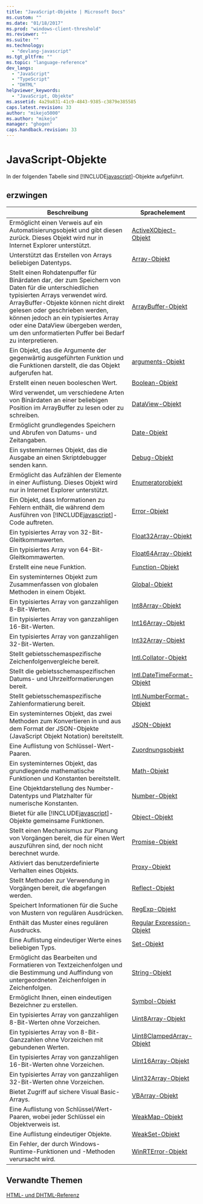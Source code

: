 ```yaml
---
title: "JavaScript-Objekte | Microsoft Docs"
ms.custom: ""
ms.date: "01/18/2017"
ms.prod: "windows-client-threshold"
ms.reviewer: ""
ms.suite: ""
ms.technology: 
  - "devlang-javascript"
ms.tgt_pltfrm: ""
ms.topic: "language-reference"
dev_langs: 
  - "JavaScript"
  - "TypeScript"
  - "DHTML"
helpviewer_keywords: 
  - "JavaScript, Objekte"
ms.assetid: 4a29a831-41c9-4843-9385-c3879e385585
caps.latest.revision: 33
author: "mikejo5000"
ms.author: "mikejo"
manager: "ghogen"
caps.handback.revision: 33
---
```

# JavaScript-Objekte
In der folgenden Tabelle sind [!INCLUDE[javascript](../../javascript/includes/javascript-md.md)]\-Objekte aufgeführt.  
  
## erzwingen  
  
|Beschreibung|Sprachelement|  
|------------------|-------------------|  
|Ermöglicht einen Verweis auf ein Automatisierungsobjekt und gibt diesen zurück.  Dieses Objekt wird nur in Internet Explorer unterstützt.|[ActiveXObject\-Objekt](../../javascript/reference/activexobject-object-javascript.md)|  
|Unterstützt das Erstellen von Arrays beliebigen Datentyps.|[Array\-Objekt](../../javascript/reference/array-object-javascript.md)|  
|Stellt einen Rohdatenpuffer für Binärdaten dar, der zum Speichern von Daten für die unterschiedlichen typisierten Arrays verwendet wird.  ArrayBuffer\-Objekte können nicht direkt gelesen oder geschrieben werden, können jedoch an ein typisiertes Array oder eine DataView übergeben werden, um den unformatierten Puffer bei Bedarf zu interpretieren.|[ArrayBuffer\-Objekt](../../javascript/reference/arraybuffer-object.md)|  
|Ein Objekt, das die Argumente der gegenwärtig ausgeführten Funktion und die Funktionen darstellt, die das Objekt aufgerufen hat.|[arguments\-Objekt](../../javascript/reference/arguments-object-javascript.md)|  
|Erstellt einen neuen booleschen Wert.|[Boolean\-Objekt](../../javascript/reference/boolean-object-javascript.md)|  
|Wird verwendet, um verschiedene Arten von Binärdaten an einer beliebigen Position im ArrayBuffer zu lesen oder zu schreiben.|[DataView\-Objekt](../../javascript/reference/dataview-object.md)|  
|Ermöglicht grundlegendes Speichern und Abrufen von Datums\- und Zeitangaben.|[Date\-Objekt](../../javascript/reference/date-object-javascript.md)|  
|Ein systeminternes Objekt, das die Ausgabe an einen Skriptdebugger senden kann.|[Debug\-Objekt](../../javascript/reference/debug-object-javascript.md)|  
|Ermöglicht das Aufzählen der Elemente in einer Auflistung.  Dieses Objekt wird nur in Internet Explorer unterstützt.|[Enumeratorobjekt](../../javascript/reference/enumerator-object-javascript.md)|  
|Ein Objekt, dass Informationen zu Fehlern enthält, die während dem Ausführen von [!INCLUDE[javascript](../../javascript/includes/javascript-md.md)]\-Code auftreten.|[Error\-Objekt](../../javascript/reference/error-object-javascript.md)|  
|Ein typisiertes Array von 32\-Bit\-Gleitkommawerten.|[Float32Array\-Objekt](../../javascript/reference/float32array-object.md)|  
|Ein typisiertes Array von 64\-Bit\-Gleitkommawerten.|[Float64Array\-Objekt](../../javascript/reference/float64array-object.md)|  
|Erstellt eine neue Funktion.|[Function\-Objekt](../../javascript/reference/function-object-javascript.md)|  
|Ein systeminternes Objekt zum Zusammenfassen von globalen Methoden in einem Objekt.|[Global\-Objekt](../../javascript/reference/global-object-javascript.md)|  
|Ein typisiertes Array von ganzzahligen 8\-Bit\-Werten.|[Int8Array\-Objekt](../../javascript/reference/int8array-object.md)|  
|Ein typisiertes Array von ganzzahligen 16\-Bit\-Werten.|[Int16Array\-Objekt](../../javascript/reference/int16array-object.md)|  
|Ein typisiertes Array von ganzzahligen 32\-Bit\-Werten.|[Int32Array\-Objekt](../../javascript/reference/int32array-object.md)|  
|Stellt gebietsschemaspezifische Zeichenfolgenvergleiche bereit.|[Intl.Collator\-Objekt](../../javascript/reference/intl-collator-object-javascript.md)|  
|Stellt die gebietsschemaspezifischen Datums\- und Uhrzeitformatierungen bereit.|[Intl.DateTimeFormat\-Objekt](../../javascript/reference/intl-datetimeformat-object-javascript.md)|  
|Stellt gebietsschemaspezifische Zahlenformatierung bereit.|[Intl.NumberFormat\-Objekt](../../javascript/reference/intl-numberformat-object-javascript.md)|  
|Ein systeminternes Objekt, das zwei Methoden zum Konvertieren in und aus dem Format der JSON\-Objekte \(JavaScript Objekt Notation\) bereitstellt.|[JSON\-Objekt](../../javascript/reference/json-object-javascript.md)|  
|Eine Auflistung von Schlüssel\-Wert\-Paaren.|[Zuordnungsobjekt](../../javascript/reference/map-object-javascript.md)|  
|Ein systeminternes Objekt, das grundlegende mathematische Funktionen und Konstanten bereitstellt.|[Math\-Objekt](../../javascript/reference/math-object-javascript.md)|  
|Eine Objektdarstellung des Number\-Datentyps und Platzhalter für numerische Konstanten.|[Number\-Objekt](../../javascript/reference/number-object-javascript.md)|  
|Bietet für alle [!INCLUDE[javascript](../../javascript/includes/javascript-md.md)]\-Objekte gemeinsame Funktionen.|[Object\-Objekt](../../javascript/reference/object-object-javascript.md)|  
|Stellt einen Mechanismus zur Planung von Vorgängen bereit, die für einen Wert auszuführen sind, der noch nicht berechnet wurde.|[Promise\-Objekt](../../javascript/reference/promise-object-javascript.md)|  
|Aktiviert das benutzerdefinierte Verhalten eines Objekts.|[Proxy\-Objekt](../../javascript/reference/proxy-object-javascript.md)|  
|Stellt Methoden zur Verwendung in Vorgängen bereit, die abgefangen werden.|[Reflect\-Objekt](../../javascript/reference/reflect-object-javascript.md)|  
|Speichert Informationen für die Suche von Mustern von regulären Ausdrücken.|[RegExp\-Objekt](../../javascript/reference/regexp-object-javascript.md)|  
|Enthält das Muster eines regulären Ausdrucks.|[Regular Expression\-Objekt](../../javascript/reference/regular-expression-object-javascript.md)|  
|Eine Auflistung eindeutiger Werte eines beliebigen Typs.|[Set\-Objekt](../../javascript/reference/set-object-javascript.md)|  
|Ermöglicht das Bearbeiten und Formatieren von Textzeichenfolgen und die Bestimmung und Auffindung von untergeordneten Zeichenfolgen in Zeichenfolgen.|[String\-Objekt](../../javascript/reference/string-object-javascript.md)|  
|Ermöglicht Ihnen, einen eindeutigen Bezeichner zu erstellen.|[Symbol\-Objekt](../../javascript/reference/symbol-object-javascript.md)|  
|Ein typisiertes Array von ganzzahligen 8\-Bit\-Werten ohne Vorzeichen.|[Uint8Array\-Objekt](../../javascript/reference/uint8array-object.md)|  
|Ein typisiertes Array von 8\-Bit\-Ganzzahlen ohne Vorzeichen mit gebundenen Werten.|[Uint8ClampedArray\-Objekt](../../javascript/reference/uint8clampedarray-object-javascript.md)|  
|Ein typisiertes Array von ganzzahligen 16\-Bit\-Werten ohne Vorzeichen.|[Uint16Array\-Objekt](../../javascript/reference/uint16array-object.md)|  
|Ein typisiertes Array von ganzzahligen 32\-Bit\-Werten ohne Vorzeichen.|[Uint32Array\-Objekt](../../javascript/reference/uint32array-object.md)|  
|Bietet Zugriff auf sichere Visual Basic\-Arrays.|[VBArray\-Objekt](../../javascript/reference/vbarray-object-javascript.md)|  
|Eine Auflistung von Schlüssel\/Wert\-Paaren, wobei jeder Schlüssel ein Objektverweis ist.|[WeakMap\-Objekt](../../javascript/reference/weakmap-object-javascript.md)|  
|Eine Auflistung eindeutiger Objekte.|[WeakSet\-Objekt](../../javascript/reference/weakset-object-javascript.md)|  
|Ein Fehler, der durch Windows\-Runtime\-Funktionen und \-Methoden verursacht wird.|[WinRTError\-Objekt](../../javascript/reference/winrterror-object-javascript.md)|  
  
## Verwandte Themen  
 [HTML\- und DHTML\-Referenz](http://go.microsoft.com/fwlink/?LinkId=148095)